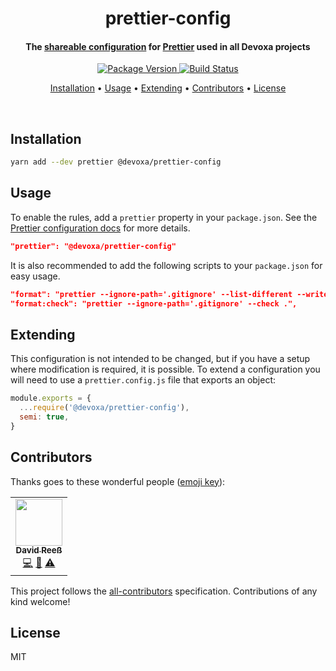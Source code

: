 <!-- Title -->
<h1 align="center">
  prettier-config
</h1>

<!-- Description -->
<h4 align="center"> 
  The <a href="https://prettier.io/docs/en/configuration.html#sharing-configurations">shareable configuration</a>
  for <a href="https://prettier.io/">Prettier</a> used in all Devoxa projects
</h4>

<!-- Badges -->
<p align="center">
  <a href="https://www.npmjs.com/package/@devoxa/prettier-config">
    <img
      src="https://img.shields.io/npm/v/@devoxa/prettier-config?style=flat-square"
      alt="Package Version"
    />
  </a>

  <a href="https://github.com/devoxa/prettier-config/actions?query=branch%3Amaster+workflow%3A%22Continuous+Integration%22">
    <img
      src="https://img.shields.io/github/workflow/status/devoxa/prettier-config/Continuous%20Integration?style=flat-square"
      alt="Build Status"
    />
  </a>
</p>

<!-- Quicklinks -->
<p align="center">
  <a href="#installation">Installation</a> •
  <a href="#usage">Usage</a> •
  <a href="#extending">Extending</a> •
  <a href="#contributors">Contributors</a> •
  <a href="#license">License</a>
</p>

<br>

## Installation

```bash
yarn add --dev prettier @devoxa/prettier-config
```

## Usage

To enable the rules, add a `prettier` property in your `package.json`. See the
[Prettier configuration docs](https://prettier.io/docs/en/configuration.html) for more details.

```json
"prettier": "@devoxa/prettier-config"
```

It is also recommended to add the following scripts to your `package.json` for easy usage.

```json
"format": "prettier --ignore-path='.gitignore' --list-different --write .",
"format:check": "prettier --ignore-path='.gitignore' --check .",
```

## Extending

This configuration is not intended to be changed, but if you have a setup where modification is
required, it is possible. To extend a configuration you will need to use a `prettier.config.js` file
that exports an object:

```javascript
module.exports = {
  ...require('@devoxa/prettier-config'),
  semi: true,
}
```

## Contributors

Thanks goes to these wonderful people ([emoji key](https://allcontributors.org/docs/en/emoji-key)):

<!-- ALL-CONTRIBUTORS-LIST:START - Do not remove or modify this section -->
<!-- prettier-ignore-start -->
<!-- markdownlint-disable -->
<table>
  <tr>
    <td align="center"><a href="https://www.david-reess.de"><img src="https://avatars3.githubusercontent.com/u/4615516?v=4" width="75px;" alt=""/><br /><sub><b>David Reeß</b></sub></a><br /><a href="https://github.com/devoxa/prettier-config/commits?author=queicherius" title="Code">💻</a> <a href="https://github.com/devoxa/prettier-config/commits?author=queicherius" title="Documentation">📖</a> <a href="https://github.com/devoxa/prettier-config/commits?author=queicherius" title="Tests">⚠️</a></td>
  </tr>
</table>

<!-- markdownlint-enable -->
<!-- prettier-ignore-end -->

<!-- ALL-CONTRIBUTORS-LIST:END -->

This project follows the [all-contributors](https://github.com/all-contributors/all-contributors)
specification. Contributions of any kind welcome!

## License

MIT
